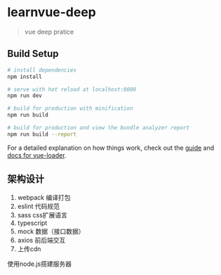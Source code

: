 # learnvue-deep

> vue deep pratice

## Build Setup

``` bash
# install dependencies
npm install

# serve with hot reload at localhost:8080
npm run dev

# build for production with minification
npm run build

# build for production and view the bundle analyzer report
npm run build --report
```

For a detailed explanation on how things work, check out the [guide](http://vuejs-templates.github.io/webpack/) and [docs for vue-loader](http://vuejs.github.io/vue-loader).

## 架构设计

1. webpack 编译打包
2. eslint 代码规范
3. sass css扩展语言
4. typescript
5. mock 数据（接口数据）
6. axios 前后端交互
7. 上传cdn

使用node.js搭建服务器

